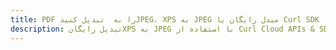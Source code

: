 ---title: PDF را به  تبدیل کنیدJPEG، XPS به JPEG مبدل رایگان یا Curl SDKdescription: تبدیل رایگانXPS به JPEG با استفاده از Curl Cloud APIs & SDK همچنین اسناد PDF را در Cloud ایجاد، ویرایش و رندر کنید.---